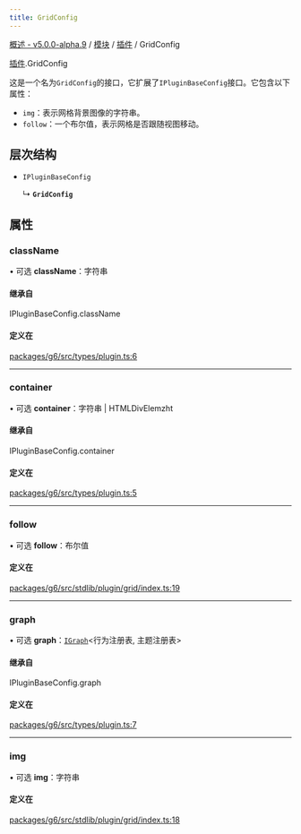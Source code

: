 ```yaml
---
title: GridConfig
---
```


[概述 - v5.0.0-alpha.9](../../README.zh.md) / [模块](../../modules.zh.md) / [插件](../../modules/plugins.zh.md) / GridConfig

[插件](../../modules/plugins.zh.md).GridConfig

这是一个名为`GridConfig`的接口，它扩展了`IPluginBaseConfig`接口。它包含以下属性：

- `img`：表示网格背景图像的字符串。
- `follow`：一个布尔值，表示网格是否跟随视图移动。

## 层次结构

- `IPluginBaseConfig`

  ↳ **`GridConfig`**

## 属性

### className

• 可选 **className**：字符串

#### 继承自

IPluginBaseConfig.className

#### 定义在

[packages/g6/src/types/plugin.ts:6](https://github.com/antvis/G6/blob/ef7751dae9/packages/g6/src/types/plugin.ts#L6)

---

### container

• 可选 **container**：字符串 | HTMLDivElemzht

#### 继承自

IPluginBaseConfig.container

#### 定义在

[packages/g6/src/types/plugin.ts:5](https://github.com/antvis/G6/blob/ef7751dae9/packages/g6/src/types/plugin.ts#L5)

---

### follow

• 可选 **follow**：布尔值

#### 定义在

[packages/g6/src/stdlib/plugin/grid/index.ts:19](https://github.com/antvis/G6/blob/ef7751dae9/packages/g6/src/stdlib/plugin/grid/index.ts#L19)

---

### graph

• 可选 **graph**：[`IGraph`](../graph/IGraph.zh.md)<行为注册表, 主题注册表\>

#### 继承自

IPluginBaseConfig.graph

#### 定义在

[packages/g6/src/types/plugin.ts:7](https://github.com/antvis/G6/blob/ef7751dae9/packages/g6/src/types/plugin.ts#L7)

---

### img

• 可选 **img**：字符串

#### 定义在

[packages/g6/src/stdlib/plugin/grid/index.ts:18](https://github.com/antvis/G6/blob/ef7751dae9/packages/g6/src/stdlib/plugin/grid/index.ts#L18)
